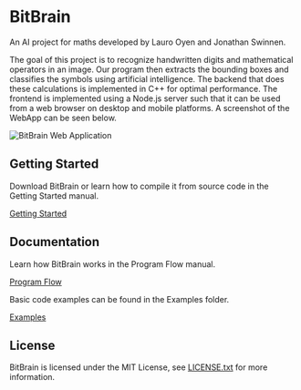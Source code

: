 # BitBrain

An AI project for maths developed by Lauro Oyen and Jonathan Swinnen.

The goal of this project is to recognize handwritten digits and mathematical operators in an image. Our program then extracts the bounding boxes and classifies the symbols using artificial intelligence. The backend that does these calculations is implemented in C++ for optimal performance. The frontend is implemented using a Node.js server such that it can be used from a web browser on desktop and mobile platforms. A screenshot of the WebApp can be seen below.

![BitBrain Web Application](https://hfbwrw.am.files.1drv.com/y4mSd8ZnKRfUNg7JEMpUEnmMtr4qbz78ipAUQMkm_9zfxIWyjTzwP8vNcWvzzex9UaPycmfKQhGLhxePtlwT98zY5A6F36obzPz1X88vc_V0uyHJD1Ew9xp1z3nVIw6ZT2ruMDh7iBBnmV4u5yKo_P-sAozQeLOJI2bjsUbEtAkw23Q5665cT2DlFKmTNniEg6kntEFj1HOJZHPY_syH0i-tA?width=1920&height=1080&cropmode=none)

## Getting Started

Download BitBrain or learn how to compile it from source code in the Getting Started manual.

[Getting Started](Documentation/GettingStarted.md)

## Documentation

Learn how BitBrain works in the Program Flow manual.

[Program Flow](Documentation/ProgramFlow.md)

Basic code examples can be found in the Examples folder.

[Examples](BitBrain/Examples)

## License

BitBrain is licensed under the MIT License, see [LICENSE.txt](LICENSE.txt) for more information.